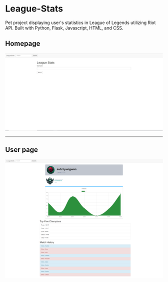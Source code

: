 # League-Stats
Pet project displaying user's statistics in League of Legends utilizing Riot API. Built with Python, Flask, Javascript, HTML, and CSS.

## Homepage
![Image of Demo](/images/better_demo.JPG)

________________________________________

## User page
![Image of Demo](/images/player_page.png)
